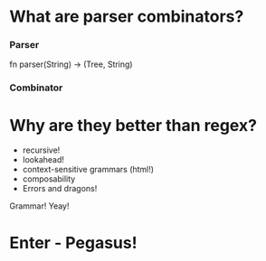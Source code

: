 # What are parser combinators?

### Parser 

fn parser(String) -> (Tree, String)

### Combinator

# Why are they better than regex?

- recursive! 
- lookahead! 
- context-sensitive grammars (html!)
- composability
- Errors and dragons!


Grammar!  Yeay! 

# Enter - Pegasus! 

